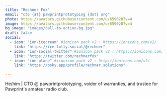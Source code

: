 ```yaml
---
title: "Rechner Fox"
email: "cto {at} pawprintprototyping {dot} org"
photo: https://avatars.githubusercontent.com/u/659028?v=4
image: https://avatars.githubusercontent.com/u/659028?v=4
bg_image: "images/call-to-action-bg.jpg"
draft: false
social:
  - icon: "ion-icecream" #ionicon pack v2 : https://ionicons.com/v2/
    link: "https://ice-lolly.social/@rechner"
  - icon: "ion-social-twitter" #ionicon pack v2 : https://ionicons.com/v2/
    link: "https://twitter.com/rechnerfox"
  - icon: "ion-plane" #iconicon pack v2 : http://ionicons.com/v2/
    link: "https://bsky.app/profile/rechner.solutions"

---
```


He/him | CTO @ pawprintprototyping, voider of warranties, and trustee for Pawprint's amateur radio club.
